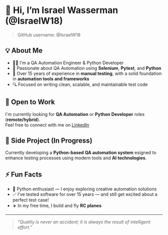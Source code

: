 # 👋 Hi, I’m Israel Wasserman (@IsraelW18)
> GitHub username: @IsraelW18
> 
## 💡 About Me
- 👨‍💻 I'm a QA Automation Engineer & Python Developer
- 👀 Passionate about QA Automation using **Selenium**, **Pytest**, and **Python**
- 🧪 Over 15 years of experience in **manual testing**, with a solid foundation in **automation tools and frameworks**
- 🔍 Focused on writing clean, scalable, and maintainable test code

## 💼 Open to Work
I'm currently looking for **QA Automation** or **Python Developer** roles (**remote/hybrid**).  
Feel free to connect with me on [LinkedIn](https://www.linkedin.com/in/israel-wasserman/)

## 🚀 Side Project (In Progress)
Currently developing a **Python-based QA automation system** esigned to enhance testing processes using modern tools and **AI technologies**.

## ⚡ Fun Facts
- 🐍 Python enthusiast — I enjoy exploring creative automation solutions  
- ✅ I’ve tested software for over 15 years — and still get excited about a perfect test case!
- ✈️ In my free time, I build and fly **RC planes**

---

> _“Quality is never an accident; it is always the result of intelligent effort.”_
